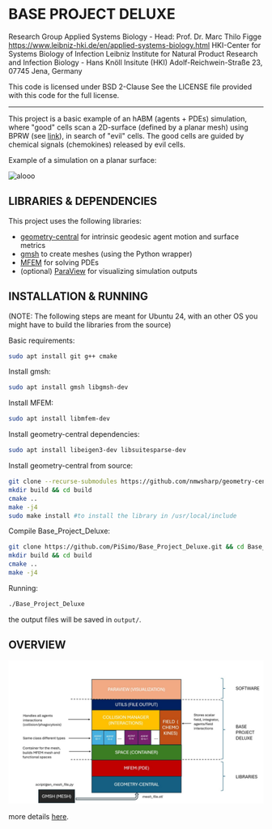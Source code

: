 # BASE PROJECT DELUXE
Research Group Applied Systems Biology - Head: Prof. Dr. Marc Thilo Figge
https://www.leibniz-hki.de/en/applied-systems-biology.html
HKI-Center for Systems Biology of Infection
Leibniz Institute for Natural Product Research and Infection Biology - Hans Knöll Insitute (HKI)
Adolf-Reichwein-Straße 23, 07745 Jena, Germany

This code is licensed under BSD 2-Clause
See the LICENSE file provided with this code for the full license.

---

This project is a basic example of an hABM (agents + PDEs) simulation, where "good" cells scan a 2D-surface (defined by a planar mesh) using BPRW (see [link](https://varennes.github.io/bprw/)), in search of "evil" cells. The good cells are guided by chemical signals (chemokines) released by evil cells.

Example of a simulation on a planar surface:

![alooo](imgs/simulation_plane.gif)

## LIBRARIES & DEPENDENCIES
This project uses the following libraries:

- [geometry-central](https://geometry-central.net/) for intrinsic geodesic agent motion and surface metrics
- [gmsh](https://gmsh.info/) to create meshes (using the Python wrapper)
- [MFEM](https://mfem.org/) for solving PDEs
- (optional) [ParaView](https://www.paraview.org/) for visualizing simulation outputs

## INSTALLATION & RUNNING
(NOTE: The following steps are meant for Ubuntu 24, with an other OS you might have to build the libraries from the source)

Basic requirements:
```bash
sudo apt install git g++ cmake
```

Install gmsh:
```bash
sudo apt install gmsh libgmsh-dev
```

Install MFEM:
```bash
sudo apt install libmfem-dev
```

Install geometry-central dependencies:
```bash
sudo apt install libeigen3-dev libsuitesparse-dev
```

Install geometry-central from source:
```bash
git clone --recurse-submodules https://github.com/nmwsharp/geometry-central.git && cd geometry-central
mkdir build && cd build
cmake ..
make -j4
sudo make install #to install the library in /usr/local/include
```

Compile Base_Project_Deluxe:
```bash
git clone https://github.com/PiSimo/Base_Project_Deluxe.git && cd Base_Project_Deluxe
mkdir build && cd build
cmake ..
make -j4
```

Running:
```bash
./Base_Project_Deluxe
```
the output files will be saved in <code>output/</code>.
## OVERVIEW
![overview](imgs/project_overview.jpg)

more details [here](project_overview.ipynb).
